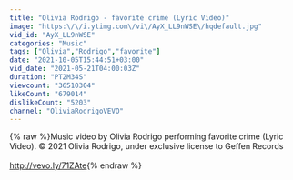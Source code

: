 ```yaml
---
title: "Olivia Rodrigo - favorite crime (Lyric Video)"
image: "https:\/\/i.ytimg.com\/vi\/AyX_LL9nWSE\/hqdefault.jpg"
vid_id: "AyX_LL9nWSE"
categories: "Music"
tags: ["Olivia","Rodrigo","favorite"]
date: "2021-10-05T15:44:51+03:00"
vid_date: "2021-05-21T04:00:03Z"
duration: "PT2M34S"
viewcount: "36510304"
likeCount: "679014"
dislikeCount: "5203"
channel: "OliviaRodrigoVEVO"
---
```

{% raw %}Music video by Olivia Rodrigo performing favorite crime (Lyric Video). © 2021 Olivia Rodrigo, under exclusive license to Geffen Records<br /><br /><a rel="nofollow" target="blank" href="http://vevo.ly/71ZAte">http://vevo.ly/71ZAte</a>{% endraw %}
